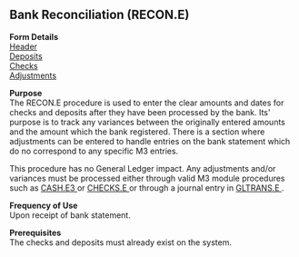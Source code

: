 ##  Bank Reconciliation (RECON.E)

<PageHeader />

**Form Details**  
[ Header ](RECON-E-1/README.md)   
[ Deposits ](RECON-E-2/README.md)   
[ Checks ](RECON-E-3/README.md)   
[ Adjustments ](RECON-E-4/README.md)   

**Purpose**  
The RECON.E procedure is used to enter the clear amounts and dates for checks
and deposits after they have been processed by the bank. Its' purpose is to
track any variances between the originally entered amounts and the amount
which the bank registered. There is a section where adjustments can be entered
to handle entries on the bank statement which do no correspond to any specific
M3 entries.  
  
This procedure has no General Ledger impact. Any adjustments and/or variances must be processed either through valid M3 module procedures such as [ CASH.E3 ](../CASH-E3/README.md) or [ CHECKS.E ](../../AP-OVERVIEW/AP-ENTRY/CHECKS-E/README.md) or through a journal entry in [ GLTRANS.E ](../GLTRANS-E/README.md) . 

**Frequency of Use**  
Upon receipt of bank statement.

**Prerequisites**  
The checks and deposits must already exist on the system.

<badge text= "Version 8.10.57" vertical="middle" />

<PageFooter />